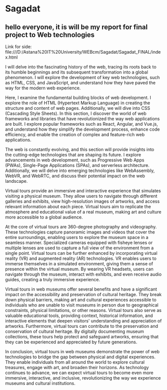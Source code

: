 # Sagadat
hello everyone, it is will be my report for final project to Web technologies
-----------------------------------
Link for side:
file:///D:/Astana%20IT%20University/WEBcm/Sagadat/Sagadat_FINAL/index.html

I will delve into the fascinating history of the web, tracing its roots back to its humble beginnings and its subsequent transformation into a global phenomenon. I will explore the development of key web technologies, such as HTML, CSS, and JavaScript, and understand how they have paved the way for the modern web experience.

Here, I examine the fundamental building blocks of web development. I explore the role of HTML (Hypertext Markup Language) in creating the structure and content of web pages. Additionally, we will dive into CSS (Cascading Style Sheets).
In this section, I discover the world of web frameworks and libraries that have revolutionized the way web applications are built. I explore popular frameworks such as React, Angular, and Vue.js, and understand how they simplify the development process, enhance code efficiency, and enable the creation of complex and feature-rich web applications.

The web is constantly evolving, and this section will provide insights into the cutting-edge technologies that are shaping its future. I explore advancements in web development, such as Progressive Web Apps (PWAs), Single-Page Applications (SPAs), and serverless architecture. Additionally, we will delve into emerging technologies like WebAssembly, WebVR, and WebRTC, and discuss their potential impact on the web landscape.

Virtual tours provide an immersive and interactive experience that simulates visiting a physical museum. They allow users to navigate through different galleries and exhibits, view high-resolution images of artworks, and access relevant information about each piece. Virtual tours aim to replicate the atmosphere and educational value of a real museum, making art and culture more accessible to a global audience.

At the core of virtual tours are 360-degree photography and videography. These technologies capture panoramic images and videos that cover the entire surroundings, enabling users to explore the museum space in a seamless manner. Specialized cameras equipped with fisheye lenses or multiple lenses are used to capture a full view of the environment from a single point.
Virtual tours can be further enhanced by incorporating virtual reality (VR) and augmented reality (AR) technologies. VR enables users to immerse themselves in a simulated environment, giving them a sense of presence within the virtual museum. By wearing VR headsets, users can navigate through the museum, interact with exhibits, and even receive audio guides, creating a truly immersive experience.

Virtual tours in web museums offer several benefits and have a significant impact on the accessibility and preservation of cultural heritage. They break down physical barriers, making art and cultural experiences accessible to individuals who are unable to visit museums in person due to geographical constraints, physical limitations, or other reasons. Virtual tours also serve as valuable educational tools, providing context, historical information, and interactive elements that deepen visitors' understanding and appreciation of artworks.
Furthermore, virtual tours can contribute to the preservation and conservation of cultural heritage. By digitally documenting museum collections, these tours help protect and safeguard artworks, ensuring that they can be experienced and appreciated by future generations.

In conclusion, virtual tours in web museums demonstrate the power of web technologies to bridge the gap between physical and digital experiences. They enable individuals from all around the world to explore cultural treasures, engage with art, and broaden their horizons. As technology continues to advance, we can expect virtual tours to become even more immersive, interactive, and inclusive, revolutionizing the way we experience museums and cultural institutions.
